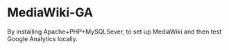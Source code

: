 # MediaWiki-GA
By installing Apache+PHP+MySQLSever, to set up MediaWiki and then test Google Analytics locally.
